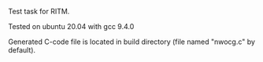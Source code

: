 Test task for RITM.

Tested on ubuntu 20.04 with gcc 9.4.0

Generated C-code file is located in build directory (file named "nwocg.c" by default).